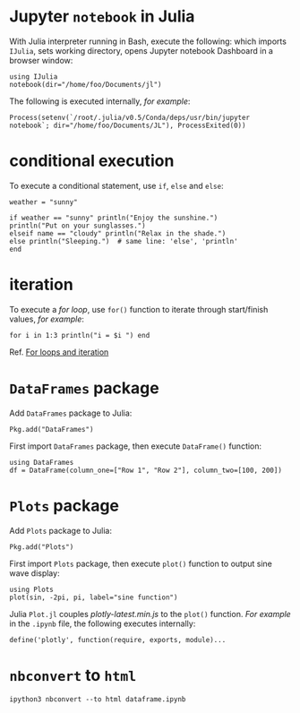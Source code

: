 # Jupyter `notebook` in Julia
With Julia interpreter running in Bash, execute the following: which imports `IJulia`, sets working directory, opens Jupyter notebook Dashboard in a browser window:

	using IJulia
	notebook(dir="/home/foo/Documents/jl")

The following is executed internally, *for example*:

	Process(setenv(`/root/.julia/v0.5/Conda/deps/usr/bin/jupyter notebook`; dir="/home/foo/Documents/JL"), ProcessExited(0))

# conditional execution

To execute a conditional statement, use `if`, `else` and `else`:

	weather = "sunny"

	if weather == "sunny" println("Enjoy the sunshine.")
	println("Put on your sunglasses.")
	elseif name == "cloudy" println("Relax in the shade.")
	else println("Sleeping.")  # same line: 'else', 'println'
	end

# iteration
To execute a *for loop*, use `for()` function to iterate through start/finish values, *for example*:

	for i in 1:3 println("i = $i ") end

Ref. [For loops and iteration](https://en.wikibooks.org/wiki/Introducing_Julia/Controlling_the_flow#For_loops_and_iteration)

# `DataFrames` package
Add `DataFrames` package to Julia:

	Pkg.add("DataFrames")

First import `DataFrames` package, then execute `DataFrame()` function:

	using DataFrames
	df = DataFrame(column_one=["Row 1", "Row 2"], column_two=[100, 200])

# `Plots` package
Add `Plots` package to Julia:

	Pkg.add("Plots")

First import `Plots` package, then execute `plot()` function to output sine wave display:

	using Plots
	plot(sin, -2pi, pi, label="sine function")

Julia `Plot.jl` couples *plotly-latest.min.js* to the `plot()` function. *For example* in the `.ipynb` file, the following executes internally:

	define('plotly', function(require, exports, module)...

# `nbconvert` to `html`
	ipython3 nbconvert --to html dataframe.ipynb
